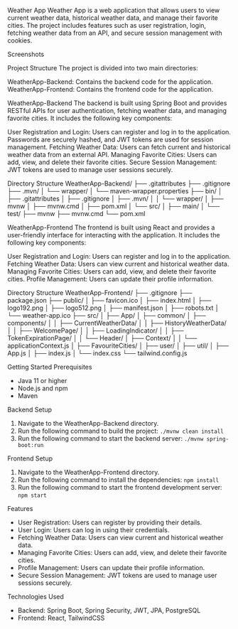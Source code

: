 Weather App
Weather App is a web application that allows users to view current weather data, historical weather data, and manage their favorite cities. The project includes features such as user registration, login, fetching weather data from an API, and secure session management with cookies.

Screenshots

Project Structure
The project is divided into two main directories:

WeatherApp-Backend: Contains the backend code for the application.
WeatherApp-Frontend: Contains the frontend code for the application.

WeatherApp-Backend
The backend is built using Spring Boot and provides RESTful APIs for user authentication, fetching weather data, and managing favorite cities. It includes the following key components:

User Registration and Login: Users can register and log in to the application. Passwords are securely hashed, and JWT tokens are used for session management.
Fetching Weather Data: Users can fetch current and historical weather data from an external API.
Managing Favorite Cities: Users can add, view, and delete their favorite cities.
Secure Session Management: JWT tokens are used to manage user sessions securely.

Directory Structure
WeatherApp-Backend/
├── .gitattributes
├── .gitignore
├── .mvn/
│ └── wrapper/
│ └── maven-wrapper.properties
├── bin/
│ ├── .gitattributes
│ ├── .gitignore
│ ├── .mvn/
│ │ └── wrapper/
│ ├── mvnw
│ ├── mvnw.cmd
│ ├── pom.xml
│ └── src/
│ ├── main/
│ └── test/
├── mvnw
├── mvnw.cmd
└── pom.xml

WeatherApp-Frontend
The frontend is built using React and provides a user-friendly interface for interacting with the application. It includes the following key components:

User Registration and Login: Users can register and log in to the application.
Fetching Weather Data: Users can view current and historical weather data.
Managing Favorite Cities: Users can add, view, and delete their favorite cities.
Profile Management: Users can update their profile information.

Directory Structure
WeatherApp-Frontend/
├── .gitignore
├── package.json
├── public/
│ ├── favicon.ico
│ ├── index.html
│ ├── logo192.png
│ ├── logo512.png
│ ├── manifest.json
│ ├── robots.txt
│ └── weather-app.ico
├── src/
│ ├── App/
│ ├── common/
│ ├── components/
│ │ ├── CurrentWeatherData/
│ │ ├── HistoryWeatherData/
│ │ ├── WelcomePage/
│ │ ├── LoadingIndicator/
│ │ ├── TokenExpirationPage/
│ │ └── Header/
│ ├── Context/
│ │ └── applicationContext.js
│ ├── FavouriteCities/
│ ├── user/
│ ├── util/
│ ├── App.js
│ ├── index.js
│ └── index.css
└── tailwind.config.js

Getting Started
Prerequisites

- Java 11 or higher
- Node.js and npm
- Maven

Backend Setup

1. Navigate to the WeatherApp-Backend directory.
2. Run the following command to build the project: `./mvnw clean install`
3. Run the following command to start the backend server: `./mvnw spring-boot:run`

Frontend Setup

1. Navigate to the WeatherApp-Frontend directory.
2. Run the following command to install the dependencies: `npm install`
3. Run the following command to start the frontend development server: `npm start`

Features

- User Registration: Users can register by providing their details.
- User Login: Users can log in using their credentials.
- Fetching Weather Data: Users can view current and historical weather data.
- Managing Favorite Cities: Users can add, view, and delete their favorite cities.
- Profile Management: Users can update their profile information.
- Secure Session Management: JWT tokens are used to manage user sessions securely.

Technologies Used

- Backend: Spring Boot, Spring Security, JWT, JPA, PostgreSQL
- Frontend: React, TailwindCSS
